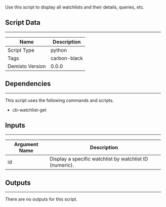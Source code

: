 Use this script to display all watchlists and their details, queries, etc.
## Script Data
---

| **Name** | **Description** |
| --- | --- |
| Script Type | python |
| Tags | carbon-black |
| Demisto Version | 0.0.0 |

## Dependencies
---
This script uses the following commands and scripts.
* cb-watchlist-get

## Inputs
---

| **Argument Name** | **Description** |
| --- | --- |
| id | Display a specific watchlist by watchlist ID (numeric). |

## Outputs
---
There are no outputs for this script.
